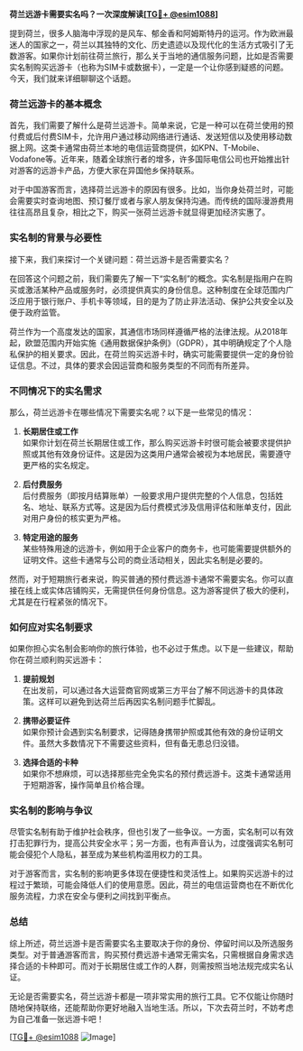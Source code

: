 **荷兰远游卡需要实名吗？一次深度解读[[TG💪+ @esim1088](https://t.me/s/esim1088)]**

提到荷兰，很多人脑海中浮现的是风车、郁金香和阿姆斯特丹的运河。作为欧洲最迷人的国家之一，荷兰以其独特的文化、历史遗迹以及现代化的生活方式吸引了无数游客。如果你计划前往荷兰旅行，那么关于当地的通信服务问题，比如是否需要实名制购买远游卡（也称为SIM卡或数据卡），一定是一个让你感到疑惑的问题。今天，我们就来详细聊聊这个话题。

### 荷兰远游卡的基本概念

首先，我们需要了解什么是荷兰远游卡。简单来说，它是一种可以在荷兰使用的预付费或后付费SIM卡，允许用户通过移动网络进行通话、发送短信以及使用移动数据上网。这类卡通常由荷兰本地的电信运营商提供，如KPN、T-Mobile、Vodafone等。近年来，随着全球旅行者的增多，许多国际电信公司也开始推出针对游客的远游卡产品，方便大家在异国他乡保持联系。

对于中国游客而言，选择荷兰远游卡的原因有很多。比如，当你身处荷兰时，可能会需要实时查询地图、预订餐厅或者与家人朋友保持沟通。而传统的国际漫游费用往往高昂且复杂，相比之下，购买一张荷兰远游卡就显得更加经济实惠了。

### 实名制的背景与必要性

接下来，我们来探讨一个关键问题：荷兰远游卡是否需要实名？

在回答这个问题之前，我们需要先了解一下“实名制”的概念。实名制是指用户在购买或激活某种产品或服务时，必须提供真实的身份信息。这种制度在全球范围内广泛应用于银行账户、手机卡等领域，目的是为了防止非法活动、保护公共安全以及便于政府监管。

荷兰作为一个高度发达的国家，其通信市场同样遵循严格的法律法规。从2018年起，欧盟范围内开始实施《通用数据保护条例》（GDPR），其中明确规定了个人隐私保护的相关要求。因此，在荷兰购买远游卡时，确实可能需要提供一定的身份验证信息。不过，具体的要求会因运营商和服务类型的不同而有所差异。

### 不同情况下的实名需求

那么，荷兰远游卡在哪些情况下需要实名呢？以下是一些常见的情况：

1. **长期居住或工作**  
   如果你计划在荷兰长期居住或工作，那么购买远游卡时很可能会被要求提供护照或其他有效身份证件。这是因为这类用户通常会被视为本地居民，需要遵守更严格的实名规定。

2. **后付费服务**  
   后付费服务（即按月结算账单）一般要求用户提供完整的个人信息，包括姓名、地址、联系方式等。这是因为后付费模式涉及信用评估和账单支付，因此对用户身份的核实更为严格。

3. **特定用途的服务**  
   某些特殊用途的远游卡，例如用于企业客户的商务卡，也可能需要提供额外的证明文件。这些卡通常与公司的商业活动相关，因此实名制是必要的。

然而，对于短期旅行者来说，购买普通的预付费远游卡通常不需要实名。你可以直接在线上或实体店铺购买，无需提供任何身份信息。这为游客提供了极大的便利，尤其是在行程紧张的情况下。

### 如何应对实名制要求

如果你担心实名制会影响你的旅行体验，也不必过于焦虑。以下是一些建议，帮助你在荷兰顺利购买远游卡：

1. **提前规划**  
   在出发前，可以通过各大运营商官网或第三方平台了解不同远游卡的具体政策。这样可以避免到达荷兰后再因实名制问题手忙脚乱。

2. **携带必要证件**  
   如果你预计会遇到实名制要求，记得随身携带护照或其他有效的身份证明文件。虽然大多数情况下不需要这些资料，但有备无患总归没错。

3. **选择合适的卡种**  
   如果你不想麻烦，可以选择那些完全免实名的预付费远游卡。这类卡通常适用于短期游客，操作简单且价格合理。

### 实名制的影响与争议

尽管实名制有助于维护社会秩序，但也引发了一些争议。一方面，实名制可以有效打击犯罪行为，提高公共安全水平；另一方面，也有声音认为，过度强调实名制可能会侵犯个人隐私，甚至成为某些机构滥用权力的工具。

对于游客而言，实名制的影响更多体现在便捷性和灵活性上。如果购买远游卡的过程过于繁琐，可能会降低人们的使用意愿。因此，荷兰的电信运营商也在不断优化服务流程，力求在安全与便利之间找到平衡点。

### 总结

综上所述，荷兰远游卡是否需要实名主要取决于你的身份、停留时间以及所选服务类型。对于普通游客而言，购买预付费远游卡通常无需实名，只需根据自身需求选择合适的卡种即可。而对于长期居住或工作的人群，则需按照当地法规完成实名认证。

无论是否需要实名，荷兰远游卡都是一项非常实用的旅行工具。它不仅能让你随时随地保持联络，还能帮助你更好地融入当地生活。所以，下次去荷兰时，不妨考虑为自己准备一张远游卡吧！

[[TG💪+ @esim1088](https://t.me/s/esim1088) ![Image](https://i.postimg.cc/4NQfJmqS/Snipaste-2025-05-13-00-14-12.png)]
